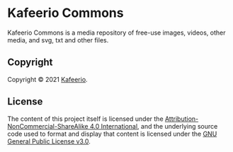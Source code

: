 
# Kafeerio Commons

Kafeerio Commons is a media repository of free-use images, videos, other media, and svg, txt and other files.


## Copyright

Copyright &copy; 2021 [Kafeerio](https://kafeerio.org).


## License

The content of this project itself is licensed under the [Attribution-NonCommercial-ShareAlike 4.0 International](https://creativecommons.org/licenses/by-nc-sa/4.0/), and the underlying source code used to format and display that content is licensed under the [GNU General Public License v3.0](LICENSE).
